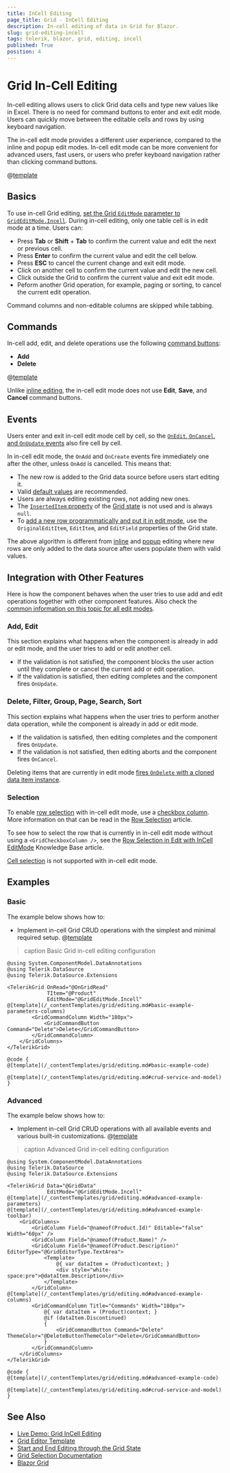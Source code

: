 ```yaml
---
title: InCell Editing
page_title: Grid - InCell Editing
description: In-cell editing of data in Grid for Blazor.
slug: grid-editing-incell
tags: telerik, blazor, grid, editing, incell
published: True
position: 4
---
```


# Grid In-Cell Editing

In-cell editing allows users to click Grid data cells and type new values like in Excel. There is no need for command buttons to enter and exit edit mode. Users can quickly move between the editable cells and rows by using keyboard navigation.

The in-cell edit mode provides a different user experience, compared to the inline and popup edit modes. In-cell edit mode can be more convenient for advanced users, fast users, or users who prefer keyboard navigation rather than clicking command buttons.

@[template](/_contentTemplates/grid/editing.md#overview-required)

## Basics

To use in-cell Grid editing, [set the Grid `EditMode` parameter to `GridEditMode.Incell`](slug:grid-editing-overview#edit-modes). During in-cell editing, only one table cell is in edit mode at a time. Users can:

* Press **Tab** or **Shift** + **Tab** to confirm the current value and edit the next or previous cell.
* Press **Enter** to confirm the current value and edit the cell below.
* Press **ESC** to cancel the current change and exit edit mode.
* Click on another cell to confirm the current value and edit the new cell.
* Click outside the Grid to confirm the current value and exit edit mode.
* Peform another Grid operation, for example, paging or sorting, to cancel the current edit operation.

Command columns and non-editable columns are skipped while tabbing.

## Commands

In-cell add, edit, and delete operations use the following [command buttons](slug:grid-editing-overview#commands):

* **Add**
* **Delete**

@[template](/_contentTemplates/grid/editing.md#without-commands)

Unlike [inline editing](slug:grid-editing-inline), the in-cell edit mode does not use **Edit**, **Save**, and **Cancel** command buttons.

## Events

Users enter and exit in-cell edit mode cell by cell, so the [`OnEdit`, `OnCancel`, and `OnUpdate` events](slug:grid-editing-overview#events) also fire cell by cell.

In in-cell edit mode, the `OnAdd` and `OnCreate` events fire immediately one after the other, unless `OnAdd` is cancelled. This means that:

* The new row is added to the Grid data source before users start editing it.
* Valid [default values](slug:grid-kb-default-value-for-new-row) are recommended.
* Users are always editing existing rows, not adding new ones.
* The [`InsertedItem` property](slug:grid-state#information-in-the-grid-state) of the [Grid state](slug:grid-state) is not used and is always `null`.
* To [add a new row programmatically and put it in edit mode](slug:grid-kb-add-edit-state), use the `OriginalEditItem`, `EditItem`, and `EditField` properties of the Grid state.

The above algorithm is different from [inline](slug:grid-editing-inline) and [popup](slug:grid-editing-popup) editing where new rows are only added to the data source after users populate them with valid values.

## Integration with Other Features

Here is how the component behaves when the user tries to use add and edit operations together with other component features. Also check the [common information on this topic for all edit modes](slug:grid-editing-overview#integration-with-other-features).

### Add, Edit

This section explains what happens when the component is already in add or edit mode, and the user tries to add or edit another cell.

* If the validation is not satisfied, the component blocks the user action until they complete or cancel the current add or edit operation.
* If the validation is satisfied, then editing completes and the component fires `OnUpdate`.

### Delete, Filter, Group, Page, Search, Sort

This section explains what happens when the user tries to perform another data operation, while the component is already in add or edit mode.

* If the validation is satisfied, then editing completes and the component fires `OnUpdate`.
* If the validation is not satisfied, then editing aborts and the component fires `OnCancel`.

Deleting items that are currently in edit mode [fires `OnDelete` with a cloned data item instance](slug:grid-editing-overview#delete-operations).

### Selection

To enable [row selection](slug:grid-selection-row) with in-cell edit mode, use a [checkbox column](slug:components/grid/columns/checkbox). More information on that can be read in the [Row Selection](slug:grid-selection-row#selection-and-editing-modes) article.

To see how to select the row that is currently in in-cell edit mode without using a `<GridCheckboxColumn />`, see the [Row Selection in Edit with InCell EditMode](slug:grid-kb-row-select-incell-edit) Knowledge Base article.

[Cell selection](slug:grid-selection-cell) is not supported with in-cell edit mode.

## Examples

### Basic

The example below shows how to:

* Implement in-cell Grid CRUD operations with the simplest and minimal required setup.
@[template](/_contentTemplates/grid/editing.md#basic-example-description)

>caption Basic Grid in-cell editing configuration

````RAZOR
@using System.ComponentModel.DataAnnotations
@using Telerik.DataSource
@using Telerik.DataSource.Extensions

<TelerikGrid OnRead="@OnGridRead"
             TItem="@Product"
             EditMode="@GridEditMode.Incell"
@[template](/_contentTemplates/grid/editing.md#basic-example-parameters-columns)
        <GridCommandColumn Width="180px">
            <GridCommandButton Command="Delete">Delete</GridCommandButton>
        </GridCommandColumn>
    </GridColumns>
</TelerikGrid>

@code {
@[template](/_contentTemplates/grid/editing.md#basic-example-code)

@[template](/_contentTemplates/grid/editing.md#crud-service-and-model)
}
````

### Advanced

The example below shows how to:

* Implement in-cell Grid CRUD operations with all available events and various built-in customizations.
@[template](/_contentTemplates/grid/editing.md#advanced-example-description)

>caption Advanced Grid in-cell editing configuration

````RAZOR
@using System.ComponentModel.DataAnnotations
@using Telerik.DataSource
@using Telerik.DataSource.Extensions

<TelerikGrid Data="@GridData"
             EditMode="@GridEditMode.Incell"
@[template](/_contentTemplates/grid/editing.md#advanced-example-parameters)
@[template](/_contentTemplates/grid/editing.md#advanced-example-toolbar)
    <GridColumns>
        <GridColumn Field="@nameof(Product.Id)" Editable="false" Width="60px" />
        <GridColumn Field="@nameof(Product.Name)" />
        <GridColumn Field="@nameof(Product.Description)" EditorType="@GridEditorType.TextArea">
            <Template>
                @{ var dataItem = (Product)context; }
                <div style="white-space:pre">@dataItem.Description</div>
            </Template>
        </GridColumn>
@[template](/_contentTemplates/grid/editing.md#advanced-example-columns)
        <GridCommandColumn Title="Commands" Width="180px">
            @{ var dataItem = (Product)context; }
            @if (dataItem.Discontinued)
            {
                <GridCommandButton Command="Delete" ThemeColor="@DeleteButtonThemeColor">Delete</GridCommandButton>
            }
        </GridCommandColumn>
    </GridColumns>
</TelerikGrid>

@code {
@[template](/_contentTemplates/grid/editing.md#advanced-example-code)

@[template](/_contentTemplates/grid/editing.md#crud-service-and-model)
}
````

## See Also

* [Live Demo: Grid InCell Editing](https://demos.telerik.com/blazor-ui/grid/editing-incell)
* [Grid Editor Template](slug:grid-templates-editor)
* [Start and End Editing through the Grid State](slug:grid-kb-add-edit-state)
* [Grid Selection Documentation](slug:grid-selection-overview)
* [Blazor Grid](slug:grid-overview)
